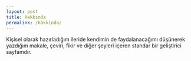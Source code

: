 ```yaml
---
layout: post
title: Hakkında
permalink: /hakkinda/
---
```



Kişisel olarak hazırladığım ileride kendimin de faydalanacağımı düşünerek yazdığım makale,
çeviri, fikir ve diğer şeyleri içeren standar bir geliştirici sayfamdır.
